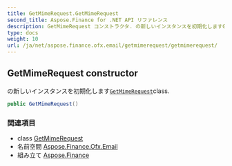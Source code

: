 ```yaml
---
title: GetMimeRequest.GetMimeRequest
second_title: Aspose.Finance for .NET API リファレンス
description: GetMimeRequest コンストラクタ. の新しいインスタンスを初期化しますGetMimeRequestclass.
type: docs
weight: 10
url: /ja/net/aspose.finance.ofx.email/getmimerequest/getmimerequest/
---
```

## GetMimeRequest constructor

の新しいインスタンスを初期化します[`GetMimeRequest`](../)class.

```csharp
public GetMimeRequest()
```

### 関連項目

* class [GetMimeRequest](../)
* 名前空間 [Aspose.Finance.Ofx.Email](../../getmimerequest/)
* 組み立て [Aspose.Finance](../../../)


